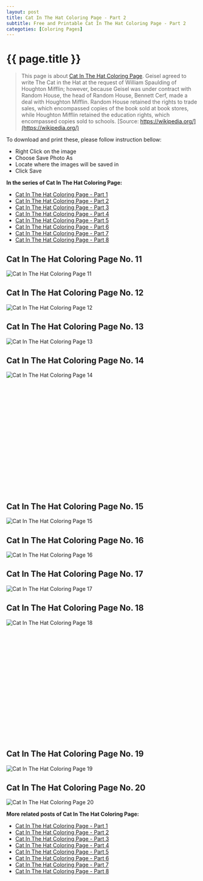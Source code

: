 ```yaml
---
layout: post
title: Cat In The Hat Coloring Page - Part 2
subtitle: Free and Printable Cat In The Hat Coloring Page - Part 2
categoties: [Coloring Pages]
---
```

{{ page.title }}
================
> This page is about [Cat In The Hat Coloring Page](https://freecoloringpages.github.io/). Geisel agreed to write The Cat in the Hat at the request of William Spaulding of Houghton Mifflin; however, because Geisel was under contract with Random House, the head of Random House, Bennett Cerf, made a deal with Houghton Mifflin. Random House retained the rights to trade sales, which encompassed copies of the book sold at book stores, while Houghton Mifflin retained the education rights, which encompassed copies sold to schools. [Source: https://wikipedia.org/](https://wikipedia.org/)

To download and print these, please follow instruction bellow:
* Right Click on the image 
* Choose Save Photo As 
* Locate where the images will be saved in 
* Click Save

**In the series of Cat In The Hat Coloring Page:**

* [Cat In The Hat Coloring Page - Part 1](https://freecoloringpages.github.io/2017/12/04/Cat-In-The-Hat-Coloring-Page-part-1.html)
* [Cat In The Hat Coloring Page - Part 2](https://freecoloringpages.github.io/2017/12/04/Cat-In-The-Hat-Coloring-Page-part-2.html)
* [Cat In The Hat Coloring Page - Part 3](https://freecoloringpages.github.io/2017/12/04/Cat-In-The-Hat-Coloring-Page-part-3.html)
* [Cat In The Hat Coloring Page - Part 4](https://freecoloringpages.github.io/2017/12/04/Cat-In-The-Hat-Coloring-Page-part-4.html)
* [Cat In The Hat Coloring Page - Part 5](https://freecoloringpages.github.io/2017/12/04/Cat-In-The-Hat-Coloring-Page-part-5.html)
* [Cat In The Hat Coloring Page - Part 6](https://freecoloringpages.github.io/2017/12/04/Cat-In-The-Hat-Coloring-Page-part-6.html)
* [Cat In The Hat Coloring Page - Part 7](https://freecoloringpages.github.io/2017/12/04/Cat-In-The-Hat-Coloring-Page-part-7.html)
* [Cat In The Hat Coloring Page - Part 8](https://freecoloringpages.github.io/2017/12/04/Cat-In-The-Hat-Coloring-Page-part-8.html)

## Cat In The Hat Coloring Page No. 11
![Cat In The Hat Coloring Page 11](https://freecoloringpages.github.io/img2/Cat-In-The-Hat-Coloring-Page%20(11).jpg "Cat In The Hat Coloring Page 11")

## Cat In The Hat Coloring Page No. 12
![Cat In The Hat Coloring Page 12](https://freecoloringpages.github.io/img2/Cat-In-The-Hat-Coloring-Page%20(12).jpg "Cat In The Hat Coloring Page 12")

## Cat In The Hat Coloring Page No. 13
![Cat In The Hat Coloring Page 13](https://freecoloringpages.github.io/img2/Cat-In-The-Hat-Coloring-Page%20(13).jpg "Cat In The Hat Coloring Page 13")

## Cat In The Hat Coloring Page No. 14
![Cat In The Hat Coloring Page 14](https://freecoloringpages.github.io/img2/Cat-In-The-Hat-Coloring-Page%20(14).jpg "Cat In The Hat Coloring Page 14")

<script async src="//pagead2.googlesyndication.com/pagead/js/adsbygoogle.js"></script><!-- Texxtonly --><ins class="adsbygoogle" style="display:inline-block;width:336px;height:280px" data-ad-client="ca-pub-6753140515841889" data-ad-slot="3207852233"></ins><script>(adsbygoogle = window.adsbygoogle || []).push({}); </script>

## Cat In The Hat Coloring Page No. 15
![Cat In The Hat Coloring Page 15](https://freecoloringpages.github.io/img2/Cat-In-The-Hat-Coloring-Page%20(15).jpg "Cat In The Hat Coloring Page 15")

## Cat In The Hat Coloring Page No. 16
![Cat In The Hat Coloring Page 16](https://freecoloringpages.github.io/img2/Cat-In-The-Hat-Coloring-Page%20(16).jpg "Cat In The Hat Coloring Page 16")

## Cat In The Hat Coloring Page No. 17
![Cat In The Hat Coloring Page 17](https://freecoloringpages.github.io/img2/Cat-In-The-Hat-Coloring-Page%20(17).jpg "Cat In The Hat Coloring Page 17")

## Cat In The Hat Coloring Page No. 18
![Cat In The Hat Coloring Page 18](https://freecoloringpages.github.io/img2/Cat-In-The-Hat-Coloring-Page%20(18).jpg "Cat In The Hat Coloring Page 18")

<script async src="//pagead2.googlesyndication.com/pagead/js/adsbygoogle.js"></script><!-- Texxtonly --><ins class="adsbygoogle" style="display:inline-block;width:336px;height:280px" data-ad-client="ca-pub-6753140515841889" data-ad-slot="3207852233"></ins><script>(adsbygoogle = window.adsbygoogle || []).push({}); </script>

## Cat In The Hat Coloring Page No. 19
![Cat In The Hat Coloring Page 19](https://freecoloringpages.github.io/img2/Cat-In-The-Hat-Coloring-Page%20(19).jpg "Cat In The Hat Coloring Page 19")

## Cat In The Hat Coloring Page No. 20
![Cat In The Hat Coloring Page 20](https://freecoloringpages.github.io/img2/Cat-In-The-Hat-Coloring-Page%20(20).jpg "Cat In The Hat Coloring Page 20")

**More related posts of Cat In The Hat Coloring Page:**

* [Cat In The Hat Coloring Page - Part 1](https://freecoloringpages.github.io/2017/12/04/Cat-In-The-Hat-Coloring-Page-part-1.html)
* [Cat In The Hat Coloring Page - Part 2](https://freecoloringpages.github.io/2017/12/04/Cat-In-The-Hat-Coloring-Page-part-2.html)
* [Cat In The Hat Coloring Page - Part 3](https://freecoloringpages.github.io/2017/12/04/Cat-In-The-Hat-Coloring-Page-part-3.html)
* [Cat In The Hat Coloring Page - Part 4](https://freecoloringpages.github.io/2017/12/04/Cat-In-The-Hat-Coloring-Page-part-4.html)
* [Cat In The Hat Coloring Page - Part 5](https://freecoloringpages.github.io/2017/12/04/Cat-In-The-Hat-Coloring-Page-part-5.html)
* [Cat In The Hat Coloring Page - Part 6](https://freecoloringpages.github.io/2017/12/04/Cat-In-The-Hat-Coloring-Page-part-6.html)
* [Cat In The Hat Coloring Page - Part 7](https://freecoloringpages.github.io/2017/12/04/Cat-In-The-Hat-Coloring-Page-part-7.html)
* [Cat In The Hat Coloring Page - Part 8](https://freecoloringpages.github.io/2017/12/04/Cat-In-The-Hat-Coloring-Page-part-8.html)

